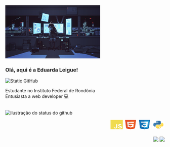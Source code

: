 <img aliggn= 'right' alt="Night Coding" src="./assets_readme/girl.jpg" width='300'/>

### Olá, aqui é a Eduarda Leigue!

<img src="https://img.shields.io/static/v1?label=Overview&message=LEIGUEED&color=f8efd4&style=for-the-badge&logo=GitHub" alt="Static GitHub">

<p>Estudante no Instituto Federal de Rondônia <br/> Entusiasta a web developer 💻</p>

##

<p>
  <img src="https://github-readme-stats.vercel.app/api?username=leigueed&theme=dark" width='370' alt="ilustração do status do github">
</p>

<div align="right">
  <img align="center" alt="eduarda-js" height="30" width="40" src="https://raw.githubusercontent.com/devicons/devicon/master/icons/javascript/javascript-plain.svg"/>
  <img align="center" alt="eduarda-html" height="30" width="40" src="https://raw.githubusercontent.com/devicons/devicon/master/icons/html5/html5-original.svg"/>
  <img align="center" alt="eduarda-css" height="30" width="40" src="https://raw.githubusercontent.com/devicons/devicon/master/icons/css3/css3-original.svg"/>
  <img align="center" alt="eduarda-Python" height="30" width="40" src="https://raw.githubusercontent.com/devicons/devicon/master/icons/python/python-original.svg"> 
  </div>

###
 
<div align="right"> 
  <a href ="ed.leigue@homtail.com"><img src="https://img.shields.io/badge/-Gmail-%23333?style=for-the-badge&logo=gmail&logoColor=white" target="_blank"></a>
  <a href="www.linkedin.com/in/eduarda-leigue" target="_blank"><img src="https://img.shields.io/badge/-LinkedIn-%230077B5?style=for-the-badge&logo=linkedin&logoColor=white" target="_blank"></a> 
</div>
